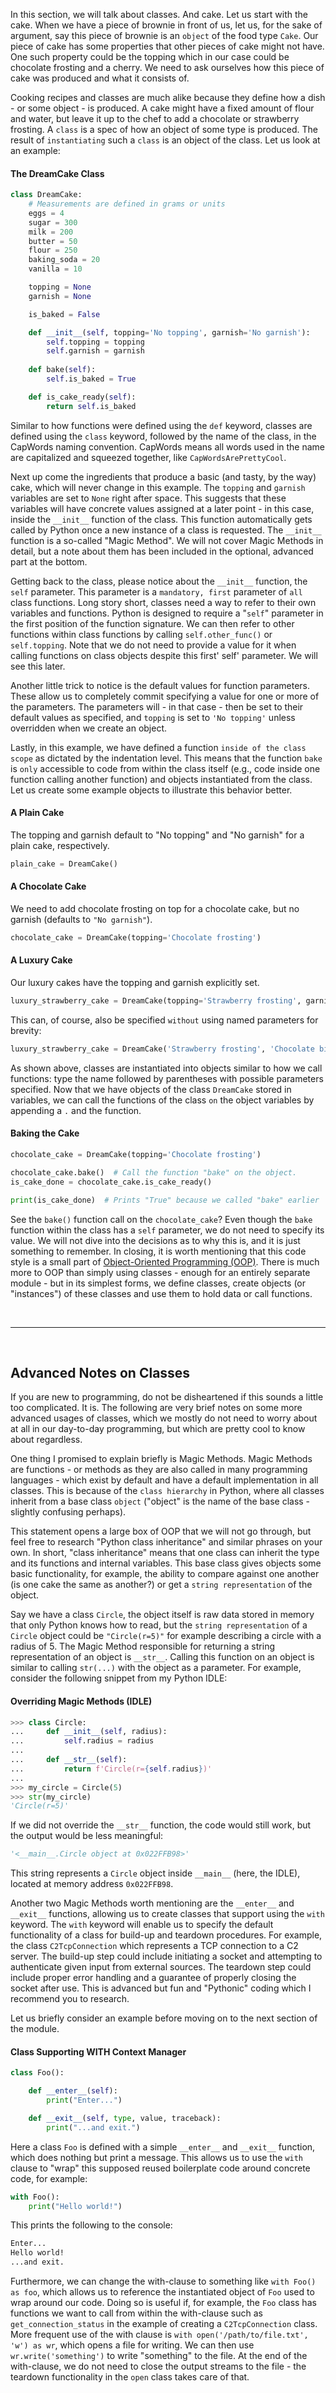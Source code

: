 In this section, we will talk about classes. And cake. Let us start with the cake. When we have a piece of brownie in front of us, let us, for the sake of argument, say this piece of brownie is an `object` of the food type `Cake`. Our piece of cake has some properties that other pieces of cake might not have. One such property could be the topping which in our case could be chocolate frosting and a cherry. We need to ask ourselves how this piece of cake was produced and what it consists of.

Cooking recipes and classes are much alike because they define how a dish - or some object - is produced. A cake might have a fixed amount of flour and water, but leave it up to the chef to add a chocolate or strawberry frosting. A `class` is a spec of how an object of some type is produced. The result of `instantiating` such a `class` is an object of the class. Let us look at an example:

#### The DreamCake Class

```python
class DreamCake:
    # Measurements are defined in grams or units
    eggs = 4
    sugar = 300 
    milk = 200
    butter = 50
    flour = 250
    baking_soda = 20
    vanilla = 10

    topping = None
    garnish = None

    is_baked = False

    def __init__(self, topping='No topping', garnish='No garnish'):
        self.topping = topping
        self.garnish = garnish
    
    def bake(self):
        self.is_baked = True

    def is_cake_ready(self):
        return self.is_baked
```

Similar to how functions were defined using the `def` keyword, classes are defined using the `class` keyword, followed by the name of the class, in the CapWords naming convention. CapWords means all words used in the name are capitalized and squeezed together, like `CapWordsArePrettyCool`.

Next up come the ingredients that produce a basic (and tasty, by the way) cake, which will never change in this example. The `topping` and `garnish` variables are set to `None` right after space. This suggests that these variables will have concrete values assigned at a later point - in this case, inside the `__init__` function of the class. This function automatically gets called by Python once a new instance of a class is requested. The `__init__` function is a so-called "Magic Method". We will not cover Magic Methods in detail, but a note about them has been included in the optional, advanced part at the bottom.

Getting back to the class, please notice about the `__init__` function, the `self` parameter. This parameter is a `mandatory, first` parameter of `all` class functions. Long story short, classes need a way to refer to their own variables and functions. Python is designed to require a "`self`" parameter in the first position of the function signature. We can then refer to other functions within class functions by calling `self.other_func()` or `self.topping`. Note that we do not need to provide a value for it when calling functions on class objects despite this first' self' parameter. We will see this later.

Another little trick to notice is the default values for function parameters. These allow us to completely commit specifying a value for one or more of the parameters. The parameters will - in that case - then be set to their default values as specified, and `topping` is set to `'No topping'` unless overridden when we create an object.

Lastly, in this example, we have defined a function `inside of the class scope` as dictated by the indentation level. This means that the function `bake` is `only` accessible to code from within the class itself (e.g., code inside one function calling another function) and objects instantiated from the class. Let us create some example objects to illustrate this behavior better.

#### A Plain Cake

The topping and garnish default to "No topping" and "No garnish" for a plain cake, respectively.

```python
plain_cake = DreamCake()
```

#### A Chocolate Cake

We need to add chocolate frosting on top for a chocolate cake, but no garnish (defaults to `"No garnish"`).

```python
chocolate_cake = DreamCake(topping='Chocolate frosting')
```

#### A Luxury Cake

Our luxury cakes have the topping and garnish explicitly set.

```python
luxury_strawberry_cake = DreamCake(topping='Strawberry frosting', garnish='Chocolate bits')
```

This can, of course, also be specified `without` using named parameters for brevity:

```python
luxury_strawberry_cake = DreamCake('Strawberry frosting', 'Chocolate bits')
```

As shown above, classes are instantiated into objects similar to how we call functions: type the name followed by parentheses with possible parameters specified. Now that we have objects of the class `DreamCake` stored in variables, we can call the functions of the class `on` the object variables by appending a `.` and the function.

#### Baking the Cake

```python
chocolate_cake = DreamCake(topping='Chocolate frosting')

chocolate_cake.bake()  # Call the function "bake" on the object.
is_cake_done = chocolate_cake.is_cake_ready()

print(is_cake_done)  # Prints "True" because we called "bake" earlier
```

See the `bake()` function call on the `chocolate_cake`? Even though the `bake` function within the class has a `self` parameter, we do not need to specify its value. We will not dive into the decisions as to why this is, and it is just something to remember. In closing, it is worth mentioning that this code style is a small part of [Object-Oriented Programming (OOP)](https://en.wikipedia.org/wiki/Object-oriented_programming). There is much more to OOP than simply using classes - enough for an entirely separate module - but in its simplest forms, we define classes, create objects (or "instances") of these classes and use them to hold data or call functions.

<br>

---

<br>

## Advanced Notes on Classes

If you are new to programming, do not be disheartened if this sounds a little too complicated. It is. The following are very brief notes on some more advanced usages of classes, which we mostly do not need to worry about at all in our day-to-day programming, but which are pretty cool to know about regardless.

One thing I promised to explain briefly is Magic Methods. Magic Methods are functions - or methods as they are also called in many programming languages - which exist by default and have a default implementation in all classes. This is because of the `class hierarchy` in Python, where all classes inherit from a base class `object` ("object" is the name of the base class - slightly confusing perhaps).

This statement opens a large box of OOP that we will not go through, but feel free to research "Python class inheritance" and similar phrases on your own. In short, "class inheritance" means that one class can inherit the type and its functions and internal variables. This base class gives objects some basic functionality, for example, the ability to compare against one another (is one cake the same as another?) or get a `string representation` of the object.

Say we have a class `Circle`, the object itself is raw data stored in memory that only Python knows how to read, but the `string representation` of a `Circle` object could be `"Circle(r=5)"` for example describing a circle with a radius of 5. The Magic Method responsible for returning a string representation of an object is `__str__`. Calling this function on an object is similar to calling `str(...)` with the object as a parameter. For example, consider the following snippet from my Python IDLE:

#### Overriding Magic Methods (IDLE)

```python
>>> class Circle:
...     def __init__(self, radius):
...         self.radius = radius
...
...     def __str__(self):
...         return f'Circle(r={self.radius})'
...
>>> my_circle = Circle(5)
>>> str(my_circle)
'Circle(r=5)'
```

If we did not override the `__str__` function, the code would still work, but the output would be less meaningful:

```python
'<__main__.Circle object at 0x022FFB98>'
```

This string represents a `Circle` object inside `__main__` (here, the IDLE), located at memory address `0x022FFB98`.

Another two Magic Methods worth mentioning are the `__enter__` and `__exit__` functions, allowing us to create classes that support using the `with` keyword. The `with` keyword will enable us to specify the default functionality of a class for build-up and teardown procedures. For example, the class `C2TcpConnection` which represents a TCP connection to a C2 server. The build-up step could include initiating a socket and attempting to authenticate given input from external sources. The teardown step could include proper error handling and a guarantee of properly closing the socket after use. This is advanced but fun and "Pythonic" coding which I recommend you to research.

Let us briefly consider an example before moving on to the next section of the module.

#### Class Supporting WITH Context Manager

```python
class Foo():

    def __enter__(self):
        print("Enter...")

    def __exit__(self, type, value, traceback):
        print("...and exit.")
```

Here a class `Foo` is defined with a simple `__enter__` and `__exit__` function, which does nothing but print a message. This allows us to use the `with` clause to "wrap" this supposed reused boilerplate code around concrete code, for example:

```python
with Foo():
    print("Hello world!")
```

This prints the following to the console:

```bash
Enter...
Hello world!
...and exit.
```

Furthermore, we can change the with-clause to something like `with Foo() as foo`, which allows us to reference the instantiated object of `Foo` used to wrap around our code. Doing so is useful if, for example, the `Foo` class has functions we want to call from within the with-clause such as `get_connection_status` in the example of creating a `C2TcpConnection` class. More frequent use of the with clause is `with open('/path/to/file.txt', 'w') as wr`, which opens a file for writing. We can then use `wr.write('something')` to write "something" to the file. At the end of the with-clause, we do not need to close the output streams to the file - the teardown functionality in the `open` class takes care of that.